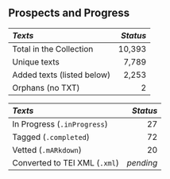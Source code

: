 ## Prospects and Progress

| *Texts* | *Status* |
|:--- | ------:|
| Total in the Collection | 10,393 |
| Unique texts | 7,789 |
| Added texts (listed below) | 2,253 |
| Orphans (no TXT) | 2 |

| *Texts* | *Status* |
|:--- | ------:|
| In Progress (`.inProgress`) | 27 |
| Tagged (`.completed`) | 72 |
| Vetted (`.mARkdown`) | 20 |
| Converted to TEI XML  (`.xml`) | _pending_ |
